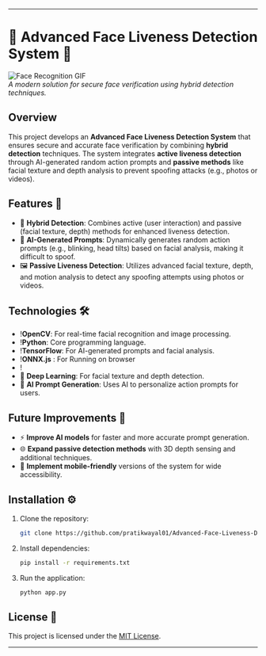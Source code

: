 
---

# 🌟 Advanced Face Liveness Detection System 🌟

![Face Recognition GIF](https://media.giphy.com/media/IsKFVXvVxyeN1aXfgj/giphy.gif?cid=790b7611lqs2vuq24v02mq7z2q2keawli3idg64fmq63wuy6&ep=v1_gifs_search&rid=giphy.gif&ct=g)  
*A modern solution for secure face verification using hybrid detection techniques.*

## Overview
This project develops an **Advanced Face Liveness Detection System** that ensures secure and accurate face verification by combining **hybrid detection** techniques. The system integrates **active liveness detection** through AI-generated random action prompts and **passive methods** like facial texture and depth analysis to prevent spoofing attacks (e.g., photos or videos).

## Features 🚀
- 🧠 **Hybrid Detection**: Combines active (user interaction) and passive (facial texture, depth) methods for enhanced liveness detection.
- 🤖 **AI-Generated Prompts**: Dynamically generates random action prompts (e.g., blinking, head tilts) based on facial analysis, making it difficult to spoof.
- 🖼️ **Passive Liveness Detection**: Utilizes advanced facial texture, depth, and motion analysis to detect any spoofing attempts using photos or videos.

## Technologies 🛠️
- !**OpenCV**: For real-time facial recognition and image processing.
- !**Python**: Core programming language.
- !**TensorFlow**: For AI-generated prompts and facial analysis.
- !**ONNX.js** : For Running on browser
- !
- 🧬 **Deep Learning**: For facial texture and depth detection.
- 🎯 **AI Prompt Generation**: Uses AI to personalize action prompts for users.

## Future Improvements 🌱
- ⚡ **Improve AI models** for faster and more accurate prompt generation.
- 🌐 **Expand passive detection methods** with 3D depth sensing and additional techniques.
- 📱 **Implement mobile-friendly** versions of the system for wide accessibility.

## Installation ⚙️
1. Clone the repository:
   ```bash
   git clone https://github.com/pratikwayal01/Advanced-Face-Liveness-Detection-System.git
   ```
2. Install dependencies:
   ```bash
   pip install -r requirements.txt
   ```
3. Run the application:
   ```bash
   python app.py
   ```

## License 📝
This project is licensed under the [MIT License](LICENSE).

---
